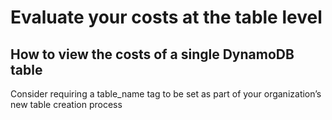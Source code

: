 # Evaluate your costs at the table level

## How to view the costs of a single DynamoDB table

Consider requiring a table_name tag to be set as part of your organization’s new table creation process